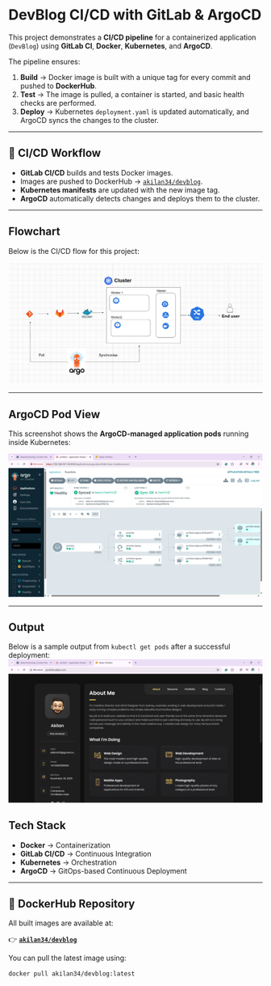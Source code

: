 # DevBlog CI/CD with GitLab & ArgoCD

This project demonstrates a **CI/CD pipeline** for a containerized application (`DevBlog`) using **GitLab CI**, **Docker**, **Kubernetes**, and **ArgoCD**.  

The pipeline ensures:
1. **Build** → Docker image is built with a unique tag for every commit and pushed to **DockerHub**.  
2. **Test** → The image is pulled, a container is started, and basic health checks are performed.  
3. **Deploy** → Kubernetes `deployment.yaml` is updated automatically, and ArgoCD syncs the changes to the cluster.  

---

## 🔄 CI/CD Workflow

- **GitLab CI/CD** builds and tests Docker images.  
- Images are pushed to DockerHub → [`akilan34/devblog`](https://hub.docker.com/repository/docker/akilan34/devblog/general).  
- **Kubernetes manifests** are updated with the new image tag.  
- **ArgoCD** automatically detects changes and deploys them to the cluster.  

---

##  Flowchart

Below is the CI/CD flow for this project:

![CI/CD Flowchart](./image.png)  

---
##  ArgoCD Pod View

This screenshot shows the **ArgoCD-managed application pods** running inside Kubernetes:

![ArgoCD Pods](./argocd_pod.png)  

---
##  Output

Below is a sample output from `kubectl get pods` after a successful deployment:
![Output](./output.png)
##  Tech Stack
- **Docker** → Containerization  
- **GitLab CI/CD** → Continuous Integration  
- **Kubernetes** → Orchestration  
- **ArgoCD** → GitOps-based Continuous Deployment  

---

## 🐳 DockerHub Repository

All built images are available at:  

👉 **[`akilan34/devblog`](https://hub.docker.com/repository/docker/akilan34/devblog/general)**  

You can pull the latest image using:  
```bash
docker pull akilan34/devblog:latest
